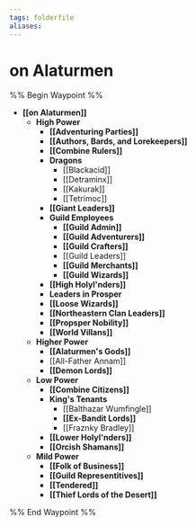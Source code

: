 ```yaml
---
tags: folderfile
aliases:
---
```



# on Alaturmen
%% Begin Waypoint %%
- **[[on Alaturmen]]**
	- **High Power**
		- **[[Adventuring Parties]]**
		- **[[Authors, Bards, and Lorekeepers]]**
		- **[[Combine Rulers]]**
		- **Dragons**
			- [[Blackacid]]
			- [[Detraminx]]
			- [[Kakurak]]
			- [[Tetrimoc]]
		- **[[Giant Leaders]]**
		- **Guild Employees**
			- **[[Guild Admin]]**
			- **[[Guild Adventurers]]**
			- **[[Guild Crafters]]**
			- [[Guild Leaders]]
			- **[[Guild Merchants]]**
			- **[[Guild Wizards]]**
		- **[[High Holyl'nders]]**
		- **Leaders in Prosper**
		- **[[Loose Wizards]]**
		- **[[Northeastern Clan Leaders]]**
		- **[[Propsper Nobility]]**
		- **[[World Villans]]**
	- **Higher Power**
		- **[[Alaturmen's Gods]]**
		- [[All-Father Annam]]
		- **[[Demon Lords]]**
	- **Low Power**
		- **[[Combine Citizens]]**
		- **King's Tenants**
			- [[Balthazar Wumfingle]]
			- **[[Ex-Bandit Lords]]**
			- [[Fraznky Bradley]]
		- **[[Lower Holyl'nders]]**
		- **[[Orcish Shamans]]**
	- **Mild Power**
		- **[[Folk of Business]]**
		- **[[Guild Representitives]]**
		- **[[Tendered]]**
		- **[[Thief Lords of the Desert]]**

%% End Waypoint %%